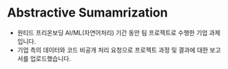 # Abstractive Sumamrization
- 원티드 프리온보딩 AI/ML(자연어처리) 기간 동안 팀 프로젝트로 수행한 기업 과제입니다.
- 기업 측의 데이터와 코드 비공개 처리 요청으로 프로젝트 과정 및 결과에 대한 보고서를 업로드했습니다.
